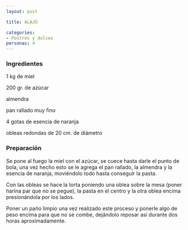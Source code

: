 ```yaml
---
layout: post

title: ALAJÚ

categories:
- Postres y dulces
personas: 4 
---
```

<h3>Ingredientes</h3>
1 kg de miel

200 gr. de azúcar

almendra

pan rallado muy fino

4 gotas de esencia de naranja

obleas redondas de 20 cm. de diámetro

<h3>Preparación</h3>
Se pone al fuego la miel con el azúcar, se cuece hasta darle el punto de bola, una vez hecho esto se le agrega el pan rallado, la almendra y la esencia de naranja, moviéndolo todo hasta conseguir la pasta.

Con las obleas se hace la torta poniendo una oblea sobre la mesa (poner harina par que no se pegue), la pasta en el centro y la otra oblea encima presionándola por los lados.

Poner un paño limpio una vez realizado este proceso y ponerle algo de peso encima para que no se combe, dejándolo reposar así durante dos horas aproximadamente.